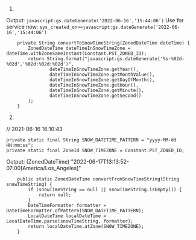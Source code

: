 1. 
Output: `javascript:gs.dateGenerate('2022-06-16','15:44:06')`
Use for service now: `sys_created_on>=javascript:gs.dateGenerate('2022-06-16','15:44:06')`

```    
    private String convertToSnowTimeString(ZonedDateTime dateTime) {
        ZonedDateTime dateTimeInSnowTimeZone = dateTime.withZoneSameInstant(Constant.PST_ZONED_ID);
        return String.format("javascript:gs.dateGenerate('%s-%02d-%02d','%02d:%02d:%02d')",
                dateTimeInSnowTimeZone.getYear(),
                dateTimeInSnowTimeZone.getMonthValue(),
                dateTimeInSnowTimeZone.getDayOfMonth(),
                dateTimeInSnowTimeZone.getHour(),
                dateTimeInSnowTimeZone.getMinute(),
                dateTimeInSnowTimeZone.getSecond()
        );
    }
```

2. 
// 2021-06-16 16:10:43
```
private static final String SNOW_DATETIME_PATTERN = "yyyy-MM-dd HH:mm:ss";
private static final ZoneId SNOW_TIMEZONE = Constant.PST_ZONED_ID;
```
Output: (ZonedDateTime) "2022-06-17T13:13:52-07:00[America/Los_Angeles]"
```
    public static ZonedDateTime convertFromSnowTimeString(String snowTimeString) {
        if (snowTimeString == null || snowTimeString.isEmpty()) {
            return null;
        }
        DateTimeFormatter formatter = DateTimeFormatter.ofPattern(SNOW_DATETIME_PATTERN);
        LocalDateTime localDateTime = LocalDateTime.parse(snowTimeString, formatter);
        return localDateTime.atZone(SNOW_TIMEZONE);
    }
```
